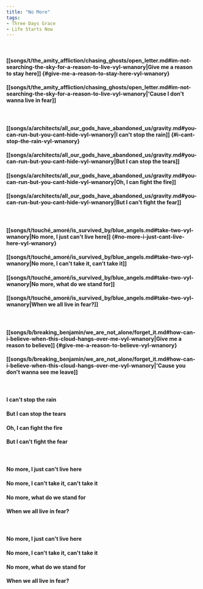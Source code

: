 ```yaml
---
title: "No More"
tags:
- Three Days Grace
- Life Starts Now
---
```

&nbsp;
#### [[songs/t/the_amity_affliction/chasing_ghosts/open_letter.md#im-not-searching-the-sky-for-a-reason-to-live-vyl-wnanory|Give me a reason to stay here]] {#give-me-a-reason-to-stay-here-vyl-wnanory}
#### [[songs/t/the_amity_affliction/chasing_ghosts/open_letter.md#im-not-searching-the-sky-for-a-reason-to-live-vyl-wnanory|'Cause I don't wanna live in fear]]
&nbsp;
#### [[songs/a/architects/all_our_gods_have_abandoned_us/gravity.md#you-can-run-but-you-cant-hide-vyl-wnanory|I can't stop the rain]] {#i-cant-stop-the-rain-vyl-wnanory}
#### [[songs/a/architects/all_our_gods_have_abandoned_us/gravity.md#you-can-run-but-you-cant-hide-vyl-wnanory|But I can stop the tears]]
#### [[songs/a/architects/all_our_gods_have_abandoned_us/gravity.md#you-can-run-but-you-cant-hide-vyl-wnanory|Oh, I can fight the fire]]
#### [[songs/a/architects/all_our_gods_have_abandoned_us/gravity.md#you-can-run-but-you-cant-hide-vyl-wnanory|But I can't fight the fear]]
&nbsp;
#### [[songs/t/touché_amoré/is_survived_by/blue_angels.md#take-two-vyl-wnanory|No more, I just can't live here]] {#no-more-i-just-cant-live-here-vyl-wnanory}
#### [[songs/t/touché_amoré/is_survived_by/blue_angels.md#take-two-vyl-wnanory|No more, I can't take it, can't take it]]
#### [[songs/t/touché_amoré/is_survived_by/blue_angels.md#take-two-vyl-wnanory|No more, what do we stand for]]
#### [[songs/t/touché_amoré/is_survived_by/blue_angels.md#take-two-vyl-wnanory|When we all live in fear?]]
&nbsp;
#### [[songs/b/breaking_benjamin/we_are_not_alone/forget_it.md#how-can-i-believe-when-this-cloud-hangs-over-me-vyl-wnanory|Give me a reason to believe]] {#give-me-a-reason-to-believe-vyl-wnanory}
#### [[songs/b/breaking_benjamin/we_are_not_alone/forget_it.md#how-can-i-believe-when-this-cloud-hangs-over-me-vyl-wnanory|'Cause you don't wanna see me leave]]
&nbsp;
#### I can't stop the rain
#### But I can stop the tears
#### Oh, I can fight the fire
#### But I can't fight the fear
&nbsp;
#### No more, I just can't live here
#### No more, I can't take it, can't take it
#### No more, what do we stand for
#### When we all live in fear?
&nbsp;
#### No more, I just can't live here
#### No more, I can't take it, can't take it
#### No more, what do we stand for
#### When we all live in fear?
